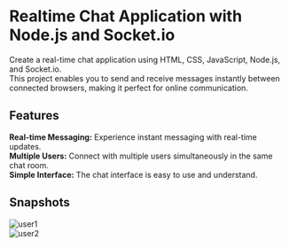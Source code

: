 # Realtime Chat Application with Node.js and Socket.io

Create a real-time chat application using HTML, CSS, JavaScript, Node.js, and Socket.io.<br>
This project enables you to send and receive messages instantly between connected browsers, making it perfect for online communication.

## Features
<strong>Real-time Messaging:</strong> Experience instant messaging with real-time updates.<br>
<strong>Multiple Users:</strong> Connect with multiple users simultaneously in the same chat room.<br>
<strong>Simple Interface:</strong> The chat interface is easy to use and understand.<br>

## Snapshots
![user1](https://github.com/codeharsharma/CodeClause_ChatWebSocket/assets/92158587/0636aca1-f1fb-4346-8e00-295a2d7e931d)
<br>
![user2](https://github.com/codeharsharma/CodeClause_ChatWebSocket/assets/92158587/a6c37a74-2656-47ca-bb4a-82d4c3c61ace)


